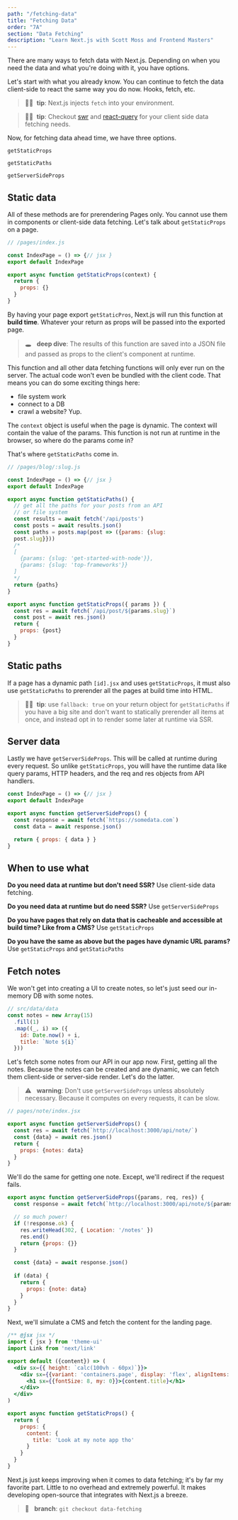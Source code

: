 ```yaml
---
path: "/fetching-data"
title: "Fetching Data"
order: "7A"
section: "Data Fetching"
description: "Learn Next.js with Scott Moss and Frontend Masters"
---
```


There are many ways to fetch data with Next.js. Depending on when you need the data and what you're doing with it, you have options.

Let's start with what you already know. You can continue to fetch the data client-side to react the same way you do now. Hooks, fetch, etc.

> 👍🏾&nbsp;&nbsp;**tip**: Next.js injects `fetch` into your environment.

> 👍🏾&nbsp;&nbsp;**tip**: Checkout [swr](https://swr.vercel.app/) and [react-query](https://react-query.tanstack.com/) for your client side data fetching needs.

Now, for fetching data ahead time, we have three options.

`getStaticProps`

`getStaticPaths`

`getServerSideProps`


## Static data
All of these methods are for prerendering Pages only. You cannot use them in components or client-side data fetching. Let's talk about `getStaticProps` on a page.

```jsx
// /pages/index.js

const IndexPage = () => {// jsx }
export default IndexPage

export async function getStaticProps(context) {
  return {
    props: {}
  }
}
```

By having your page export `getStaticPros`, Next.js will run this function at **build time**. Whatever your return as props will be passed into the exported page.

> 🕳 &nbsp;&nbsp;**deep dive**: The results of this function are saved into a JSON file and passed as props to the client's component at runtime.

This function and all other data fetching functions will only ever run on the server. The actual code won't even be bundled with the client code. That means you can do some exciting things here:

* file system work
* connect to a DB
* crawl a website? Yup.

The `context` object is useful when the page is dynamic. The context will contain the value of the params. This function is not run at runtime in the browser, so where do the params come in?

That's where `getStaticPaths` come in.


```jsx
// /pages/blog/:slug.js

const IndexPage = () => {// jsx }
export default IndexPage

export async function getStaticPaths() {
  // get all the paths for your posts from an API
  // or file system
  const results = await fetch('/api/posts')
  const posts = await results.json()
  const paths = posts.map(post => ({params: {slug: 
  post.slug}}))
  /*
  [
    {params: {slug: 'get-started-with-node'}},
    {params: {slug: 'top-frameworks'}}
  ]
  */
  return {paths}
}

export async function getStaticProps({ params }) {
  const res = await fetch(`/api/post/${params.slug}`)
  const post = await res.json()
  return {
    props: {post}
  }
}
```

## Static paths
If a page has a dynamic path `[id].jsx` and uses `getStaticProps`, it must also use `getStaticPaths` to prerender all the pages at build time into HTML.

> 👍🏾&nbsp;&nbsp;**tip**: use `fallback: true` on your return object for `getStaticPaths` if you have a big site and don't want to statically prerender all items at once, and instead opt in to render some later at runtime via SSR.


## Server data
Lastly we have `getServerSideProps`. This will be called at runtime during every request. So unlike `getStaticProps`, you will have the runtime data like query params, HTTP headers, and the req and res objects from API handlers. 

```jsx
const IndexPage = () => {// jsx }
export default IndexPage

export async function getServerSideProps() {
  const response = await fetch(`https://somedata.com`)
  const data = await response.json()

  return { props: { data } }
}
```
## When to use what

**Do you need data at runtime but don't need SSR?**
Use client-side data fetching.

**Do you need data at runtime but do need SSR?**
Use `getServerSideProps`

**Do you have pages that rely on data that is cacheable and accessible at build time? Like from a CMS?**
Use `getStaticProps`

**Do you have the same as above but the pages have dynamic URL params?**
Use `getStaticProps` and `getStaticPaths`

## Fetch notes
We won't get into creating a UI to create notes, so let's just seed our in-memory DB with some notes.

```jsx
// src/data/data
const notes = new Array(15)
  .fill(1)
  .map((_, i) => ({
    id: Date.now() + i,
    title: `Note ${i}`
  }))
```

Let's fetch some notes from our API in our app now.
First, getting all the notes. Because the notes can be created and are dynamic, we can fetch them client-side or server-side render. Let's do the latter. 

> ⚠️ &nbsp;&nbsp;**warning**: Don't use `getServerSideProps` unless absolutely necessary. Because it computes on every requests, it can be slow.

```jsx
// pages/note/index.jsx

export async function getServerSideProps() {
  const res = await fetch(`http://localhost:3000/api/note/`)
  const {data} = await res.json()
  return {
    props: {notes: data}
  }
}
```

We'll do the same for getting one note. Except, we'll redirect if the request fails.

```jsx
export async function getServerSideProps({params, req, res}) {
  const response = await fetch(`http://localhost:3000/api/note/${params.id}`)

  // so much power!
  if (!response.ok) {
    res.writeHead(302, { Location: '/notes' })
    res.end()
    return {props: {}}
  }

  const {data} = await response.json()
  
  if (data) {
    return {
      props: {note: data}
    }
  }
}
```

Next, we'll simulate a CMS and fetch the content for the landing page.

```jsx
/** @jsx jsx */
import { jsx } from 'theme-ui'
import Link from 'next/link'

export default ({content}) => (
  <div sx={{ height: `calc(100vh - 60px)`}}>
    <div sx={{variant: 'containers.page', display: 'flex', alignItems: 'center', height: '100%'}}>
      <h1 sx={{fontSize: 8, my: 0}}>{content.title}</h1>
    </div>
  </div> 
)

export async function getStaticProps() {
  return {
    props: {
      content: {
        title: 'Look at my note app tho'
      }
    }
  }
}
```

Next.js just keeps improving when it comes to data fetching; it's by far my favorite part. Little to no overhead and extremely powerful. It makes developing open-source that integrates with Next.js a breeze.

> 🌲 &nbsp;&nbsp;**branch**: `git checkout data-fetching`
